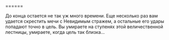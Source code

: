 ======

До конца остается не так уж много времени. Еще несколько раз вам удается скрестить мечи с Невидимым стражем, а остальные его удары попадают точно в цель. Вы умираете на ступенях этой величественной лестницы, умираете, когда цель так близка...

